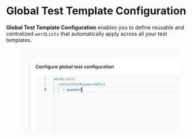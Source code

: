 # Global Test Template Configuration

**Global Test Template Configuration** enables you to define reusable and centralized `wordLists` that automatically apply across all your test templates.

<figure><img src="../../.gitbook/assets/image (2).png" alt=""><figcaption></figcaption></figure>
